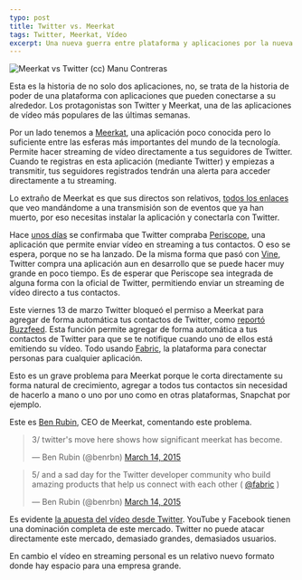 ```yaml
---
typo: post
title: Twitter vs. Meerkat
tags: Twitter, Meerkat, Vídeo
excerpt: Una nueva guerra entre plataforma y aplicaciones por la nueva eufória del vídeo en streaming de móvil a móvil.
---
```

![Meerkat vs Twitter (cc) Manu Contreras](http://obviedades.com/wp-content/uploads/2015/03/twitter-meerkat.jpg)

Esta es la historia de no solo dos aplicaciones, no, se trata de la historia de poder de una plataforma con aplicaciones que pueden conectarse a su alrededor. Los protagonistas son Twitter y Meerkat, una de las aplicaciones de vídeo más populares de las últimas semanas.

Por un lado tenemos a [Meerkat](http://meerkatapp.co/), una aplicación poco conocida pero lo suficiente entre las esferas más importantes del mundo de la tecnología. Permite hacer streaming de vídeo directamente a tus seguidores de Twitter. Cuando te registras en esta aplicación (mediante Twitter) y empiezas a transmitir, tus seguidores registrados tendrán una alerta para acceder directamente a tu streaming.

Lo extraño de Meerkat es que sus directos son relativos, [todos los enlaces](https://twitter.com/search?q=%7CLIVE%20NOW%7C&amp;src=typd) que veo mandándome a una transmisión son de eventos que ya han muerto, por eso necesitas instalar la aplicación y conectarla con Twitter.

Hace [unos días](http://recode.net/2015/03/13/twitter-buys-video-streaming-app-periscope-according-to-periscope/) se confirmaba que Twitter compraba [Periscope](https://www.periscopeapp.co/), una aplicación que permite enviar vídeo en streaming a tus contactos. O eso se espera, porque no se ha lanzado. De la misma forma que pasó con [Vine](http://vine.co), Twitter compra una aplicación aun en desarrollo que se puede hacer muy grande en poco tiempo. Es de esperar que Periscope sea integrada de alguna forma con la oficial de Twitter, permitiendo enviar un streaming de vídeo directo a tus contactos.

Este viernes 13 de marzo Twitter bloqueó el permiso a Meerkat para agregar de forma automática tus contactos de Twitter, como [reportó Buzzfeed](http://www.buzzfeed.com/mathonan/twitter-chokes-off-meerkats-access-to-its-social-graph#.swZ09EVBy). Esta función permite agregar de forma automática a tus contactos de Twitter para que se te notifique cuando uno de ellos está emitiendo su vídeo. Todo usando [Fabric](https://dev.twitter.com/fabric/overview), la plataforma para conectar personas para cualquier aplicación.

Esto es un grave problema para Meerkat porque le corta directamente su forma natural de crecimiento, agregar a todos tus contactos sin necesidad de hacerlo a mano o uno por uno como en otras plataformas, Snapchat por ejemplo.

Este es [Ben Rubin](https://twitter.com/benrbn), CEO de Meerkat, comentando este problema.

<blockquote class="twitter-tweet" lang="en"><p>3/ twitter&#39;s move here shows how significant meerkat has become.</p>&mdash; Ben Rubin (@benrbn) <a href="https://twitter.com/benrbn/status/576580115552821248">March 14, 2015</a></blockquote>
<blockquote class="twitter-tweet" lang="en"><p>5/ and a sad day for the Twitter developer community who build amazing products that help us connect with each other ( <a href="https://twitter.com/fabric">@fabric</a> )</p>&mdash; Ben Rubin (@benrbn) <a href="https://twitter.com/benrbn/status/576580401566629888">March 14, 2015</a></blockquote>
<script async src="//platform.twitter.com/widgets.js" charset="utf-8"></script>

Es evidente [la apuesta del vídeo desde Twitter](https://about.twitter.com/videos-on-twitter). YouTube y Facebook tienen una dominación completa de este mercado. Twitter no puede atacar directamente este mercado, demasiado grandes, demasiados usuarios.

En cambio el vídeo en streaming personal es un relativo nuevo formato donde hay espacio para una empresa grande.

